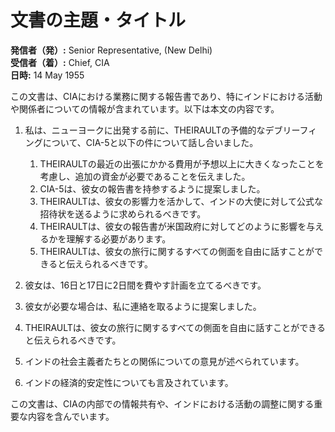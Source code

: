 # 文書の主題・タイトル

**発信者（発）:** Senior Representative, (New Delhi)  
**受信者（着）:** Chief, CIA  
**日時:** 14 May 1955  

この文書は、CIAにおける業務に関する報告書であり、特にインドにおける活動や関係者についての情報が含まれています。以下は本文の内容です。

1. 私は、ニューヨークに出発する前に、THEIRAULTの予備的なデブリーフィングについて、CIA-5と以下の件について話し合いました。
   1) THEIRAULTの最近の出張にかかる費用が予想以上に大きくなったことを考慮し、追加の資金が必要であることを伝えました。
   2) CIA-5は、彼女の報告書を持参するように提案しました。
   3) THEIRAULTは、彼女の影響力を活かして、インドの大使に対して公式な招待状を送るように求められるべきです。
   4) THEIRAULTは、彼女の報告書が米国政府に対してどのように影響を与えるかを理解する必要があります。
   5) THEIRAULTは、彼女の旅行に関するすべての側面を自由に話すことができると伝えられるべきです。

2. 彼女は、16日と17日に2日間を費やす計画を立てるべきです。
3. 彼女が必要な場合は、私に連絡を取るように提案しました。
4. THEIRAULTは、彼女の旅行に関するすべての側面を自由に話すことができると伝えられるべきです。

5. インドの社会主義者たちとの関係についての意見が述べられています。
6. インドの経済的安定性についても言及されています。

この文書は、CIAの内部での情報共有や、インドにおける活動の調整に関する重要な内容を含んでいます。